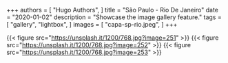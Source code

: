 +++
authors = [
    "Hugo Authors",
]
title = "São Paulo - Rio De Janeiro"
date = "2020-01-02"
description = "Showcase the image gallery feature."
tags = [
    "gallery",
    "lightbox",
]
images = [
    "capa-sp-rio.jpeg",
]
+++
<!-- Since we met the arguably dopest bike crew on the planet: VELODEATH, a few years ago in Hamburg, we knew that we had to collaborate with this mob to experience ultimate bliss, infinite happiness and total enlightenment.
In 2K17 this dream became reality and we joined forces at their homebase in São Paulo. -->
<!--more-->

{{< figure src="https://unsplash.it/1200/768.jpg?image=251" >}}
{{< figure src="https://unsplash.it/1200/768.jpg?image=252" >}}
{{< figure src="https://unsplash.it/1200/768.jpg?image=253" >}}
